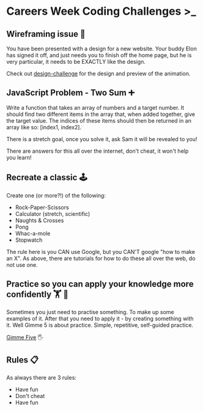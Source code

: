 # Careers Week Coding Challenges >\_

## Wireframing issue 🚀

You have been presented with a design for a new website. Your buddy Elon has signed it off, and just needs you to finish off the home page, but he is very particular, it needs to be EXACTLY like the design.

Check out [design-challenge](/design-challenge/) for the design and preview of the animation.

## JavaScript Problem - Two Sum ➕

Write a function that takes an array of numbers and a target number. It should find two different items in the array that, when added together, give the target value. The indices of these items should then be returned in an array like so: [index1, index2].

There is a stretch goal, once you solve it, ask Sam it will be revealed to you!

There are answers for this all over the internet, don't cheat, it won't help you learn!

## Recreate a classic 🕹️

Create one (or more?!) of the following:

- Rock-Paper-Scissors
- Calculator (stretch, scientific)
- Naughts & Crosses
- Pong
- Whac-a-mole
- Stopwatch

The rule here is you CAN use Google, but you CAN'T google "how to make an X". As above, there are tutorials for how to do these all over the web, do not use one.  

## Practice so you can apply your knowledge more confidently 🏋️ 🤸   

Sometimes you just need to practise something. To make up some examples of it.
After that you need to apply it - by creating something with it. 
Well Gimme 5 is about practice. Simple, repetitive, self-guided practice.

[Gimme Five](https://docs.google.com/document/d/19CevClzu41h67Bp0b7MQYTf13RqPIi5o2ZUf4vMet14/edit?usp=sharing) 🖐️     

## Rules 📋

As always there are 3 rules:

- Have fun
- Don't cheat
- Have fun
